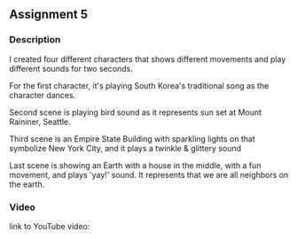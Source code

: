 ## Assignment 5

### Description
I created four different characters that shows different movements and play different sounds for two seconds.

For the first character, it's playing South Korea's traditional song as the character dances.

Second scene is playing bird sound as it represents sun set at Mount Raininer, Seattle.

Third scene is an Empire State Building with sparkling lights on that symbolize New York City, and it plays a twinkle & glittery sound

Last scene is showing an Earth with a house in the middle, with a fun movement, and plays 'yay!' sound. It represents that we are all neighbors on the earth. 


### Video

link to YouTube video: 
